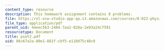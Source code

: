 ```yaml
---
content_type: resource
description: This homework assignment contains 8 problems.
file: https://ol-ocw-studio-app-qa.s3.amazonaws.com/courses/8-022-physics-ii-electricity-and-magnetism-fall-2004/86c67a2a80e1881fcbf5e110d75c48c8_pset2.pdf
file_type: application/pdf
parent_uid: 44eec5b3-2404-7aa2-028a-2e93a24cf591
resourcetype: Document
title: pset2.pdf
uid: 86c67a2a-80e1-881f-cbf5-e110d75c48c8
---
```

